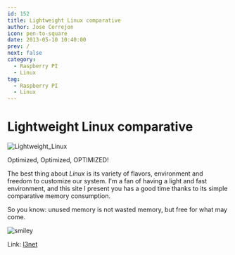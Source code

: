 ```yaml
---
id: 152
title: Lightweight Linux comparative
author: Jose Cerrejon
icon: pen-to-square
date: 2013-05-10 10:40:00
prev: /
next: false
category:
  - Raspberry PI
  - Linux
tag:
  - Raspberry PI
  - Linux
---
```


# Lightweight Linux comparative

![Lightweight_Linux](/images/linux_lw.jpg)

Optimized, Optimized, OPTIMIZED!

The best thing about *Linux* is its variety of flavors, environment and freedom to customize our system. I'm a fan of having a light and fast environment, and this site I present you has a good time thanks to its simple comparative memory consumption.

So you know: unused memory is not wasted memory, but free for what may come.

![smiley](/css/sm/winking_tongue_out.png)

Link: [l3net](http://l3net.wordpress.com/lightweight-linux/)